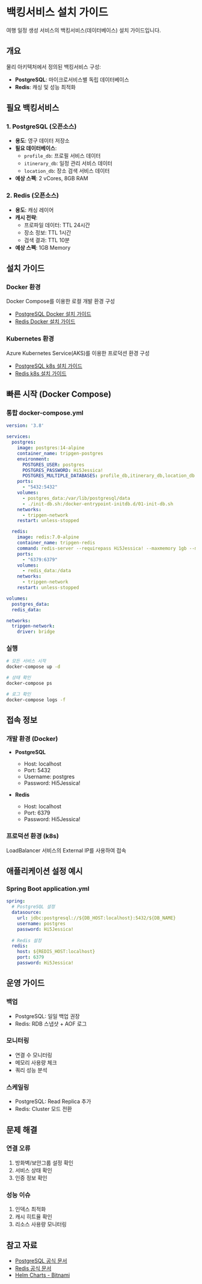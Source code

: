 # 백킹서비스 설치 가이드

여행 일정 생성 서비스의 백킹서비스(데이터베이스) 설치 가이드입니다.

## 개요

물리 아키텍처에서 정의된 백킹서비스 구성:
- **PostgreSQL**: 마이크로서비스별 독립 데이터베이스
- **Redis**: 캐싱 및 성능 최적화

## 필요 백킹서비스

### 1. PostgreSQL (오픈소스)
- **용도**: 영구 데이터 저장소
- **필요 데이터베이스**:
  - `profile_db`: 프로필 서비스 데이터
  - `itinerary_db`: 일정 관리 서비스 데이터
  - `location_db`: 장소 검색 서비스 데이터
- **예상 스펙**: 2 vCores, 8GB RAM

### 2. Redis (오픈소스)
- **용도**: 캐싱 레이어
- **캐시 전략**:
  - 프로파일 데이터: TTL 24시간
  - 장소 정보: TTL 1시간
  - 검색 결과: TTL 10분
- **예상 스펙**: 1GB Memory

## 설치 가이드

### Docker 환경
Docker Compose를 이용한 로컬 개발 환경 구성

- [PostgreSQL Docker 설치 가이드](./db-postgresql.md#1-docker-설치-방법)
- [Redis Docker 설치 가이드](./db-redis.md#1-docker-설치-방법)

### Kubernetes 환경
Azure Kubernetes Service(AKS)를 이용한 프로덕션 환경 구성

- [PostgreSQL k8s 설치 가이드](./db-postgresql.md#2-kubernetes-k8s-설치-방법)
- [Redis k8s 설치 가이드](./db-redis.md#2-kubernetes-k8s-설치-방법)

## 빠른 시작 (Docker Compose)

### 통합 docker-compose.yml
```yaml
version: '3.8'

services:
  postgres:
    image: postgres:14-alpine
    container_name: tripgen-postgres
    environment:
      POSTGRES_USER: postgres
      POSTGRES_PASSWORD: Hi5Jessica!
      POSTGRES_MULTIPLE_DATABASES: profile_db,itinerary_db,location_db
    ports:
      - "5432:5432"
    volumes:
      - postgres_data:/var/lib/postgresql/data
      - ./init-db.sh:/docker-entrypoint-initdb.d/01-init-db.sh
    networks:
      - tripgen-network
    restart: unless-stopped

  redis:
    image: redis:7.0-alpine
    container_name: tripgen-redis
    command: redis-server --requirepass Hi5Jessica! --maxmemory 1gb --maxmemory-policy allkeys-lru
    ports:
      - "6379:6379"
    volumes:
      - redis_data:/data
    networks:
      - tripgen-network
    restart: unless-stopped

volumes:
  postgres_data:
  redis_data:

networks:
  tripgen-network:
    driver: bridge
```

### 실행
```bash
# 모든 서비스 시작
docker-compose up -d

# 상태 확인
docker-compose ps

# 로그 확인
docker-compose logs -f
```

## 접속 정보

### 개발 환경 (Docker)
- **PostgreSQL**
  - Host: localhost
  - Port: 5432
  - Username: postgres
  - Password: Hi5Jessica!
  
- **Redis**
  - Host: localhost
  - Port: 6379
  - Password: Hi5Jessica!

### 프로덕션 환경 (k8s)
LoadBalancer 서비스의 External IP를 사용하여 접속

## 애플리케이션 설정 예시

### Spring Boot application.yml
```yaml
spring:
  # PostgreSQL 설정
  datasource:
    url: jdbc:postgresql://${DB_HOST:localhost}:5432/${DB_NAME}
    username: postgres
    password: Hi5Jessica!
    
  # Redis 설정
  redis:
    host: ${REDIS_HOST:localhost}
    port: 6379
    password: Hi5Jessica!
```

## 운영 가이드

### 백업
- PostgreSQL: 일일 백업 권장
- Redis: RDB 스냅샷 + AOF 로그

### 모니터링
- 연결 수 모니터링
- 메모리 사용량 체크
- 쿼리 성능 분석

### 스케일링
- PostgreSQL: Read Replica 추가
- Redis: Cluster 모드 전환

## 문제 해결

### 연결 오류
1. 방화벽/보안그룹 설정 확인
2. 서비스 상태 확인
3. 인증 정보 확인

### 성능 이슈
1. 인덱스 최적화
2. 캐시 히트율 확인
3. 리소스 사용량 모니터링

## 참고 자료
- [PostgreSQL 공식 문서](https://www.postgresql.org/docs/14/)
- [Redis 공식 문서](https://redis.io/documentation)
- [Helm Charts - Bitnami](https://github.com/bitnami/charts)